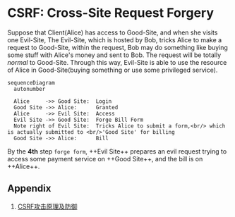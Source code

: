 # CSRF: Cross-Site Request Forgery

Suppose that Client(Alice) has access to Good-Site, and when she visits one Evil-Site, The Evil-Site, which is hosted by Bob, tricks Alice to make a request to Good-Site, within the request, Bob may do something like buying some stuff with Alice's money and sent to Bob. The request will be totally *normal* to Good-Site. Through this way, Evil-Site is able to use the resource of Alice in Good-Site(buying something or use some privileged service).

```mermaid
sequenceDiagram
  autonumber

  Alice     ->> Good Site:  Login
  Good Site ->> Alice:      Granted
  Alice     ->> Evil Site:  Access
  Evil Site ->> Good Site:  Forge Bill Form
  Note right of Evil Site:  Tricks Alice to submit a form,<br/> which is actually submitted to <br/>'Good Site' for billing
  Good Site ->> Alice:      Bill
```

By the **4th** step `forge form`, ++Evil Site++ prepares an evil request trying to access some payment service on ++Good Site++, and the bill is on ++Alice++.

## Appendix

1. [CSRF攻击原理及防御](https://www.cnblogs.com/shytong/p/5308667.html)